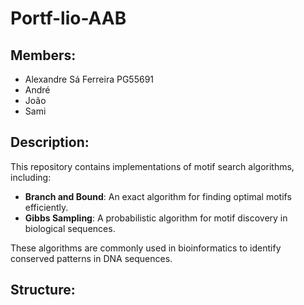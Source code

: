 # Portf-lio-AAB  

## Members:  
- Alexandre Sá Ferreira PG55691  
- André  
- João  
- Sami  

## Description:  
This repository contains implementations of motif search algorithms, including:  
- **Branch and Bound**: An exact algorithm for finding optimal motifs efficiently.  
- **Gibbs Sampling**: A probabilistic algorithm for motif discovery in biological sequences.  

These algorithms are commonly used in bioinformatics to identify conserved patterns in DNA sequences.  

## Structure:
